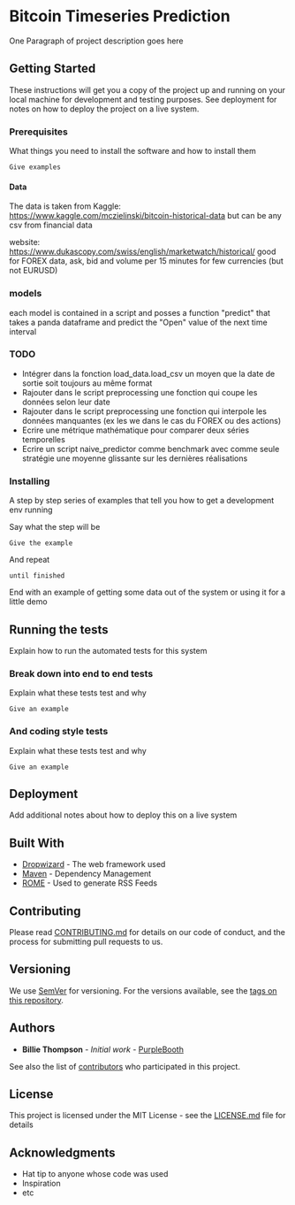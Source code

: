 # Bitcoin Timeseries Prediction

One Paragraph of project description goes here

## Getting Started

These instructions will get you a copy of the project up and running on your local machine for development and testing purposes. See deployment for notes on how to deploy the project on a live system.

### Prerequisites

What things you need to install the software and how to install them

```
Give examples
```

#### Data
The data is taken from Kaggle:  
https://www.kaggle.com/mczielinski/bitcoin-historical-data
but can be any csv from financial data

website: https://www.dukascopy.com/swiss/english/marketwatch/historical/
good for FOREX data, ask, bid and volume per 15 minutes for few currencies (but not EURUSD)


### models

each model is contained in a script and posses a function "predict" that takes a panda dataframe and predict the "Open" value of the next time interval


### TODO

- Intégrer dans la fonction load_data.load_csv un moyen que la date de sortie soit toujours au même format
- Rajouter dans le script preprocessing une fonction qui coupe les données selon leur date
- Rajouter dans le script preprocessing une fonction qui interpole les données manquantes (ex les we
dans le cas du FOREX ou des actions)
- Ecrire une métrique mathématique pour comparer deux séries temporelles 
- Ecrire un script naive_predictor comme benchmark avec comme seule stratégie une moyenne glissante sur les 
dernières réalisations

### Installing

A step by step series of examples that tell you how to get a development env running

Say what the step will be

```
Give the example
```

And repeat

```
until finished
```

End with an example of getting some data out of the system or using it for a little demo

## Running the tests

Explain how to run the automated tests for this system

### Break down into end to end tests

Explain what these tests test and why

```
Give an example
```

### And coding style tests

Explain what these tests test and why

```
Give an example
```

## Deployment

Add additional notes about how to deploy this on a live system

## Built With

* [Dropwizard](http://www.dropwizard.io/1.0.2/docs/) - The web framework used
* [Maven](https://maven.apache.org/) - Dependency Management
* [ROME](https://rometools.github.io/rome/) - Used to generate RSS Feeds

## Contributing

Please read [CONTRIBUTING.md](https://gist.github.com/PurpleBooth/b24679402957c63ec426) for details on our code of conduct, and the process for submitting pull requests to us.

## Versioning

We use [SemVer](http://semver.org/) for versioning. For the versions available, see the [tags on this repository](https://github.com/your/project/tags). 

## Authors

* **Billie Thompson** - *Initial work* - [PurpleBooth](https://github.com/PurpleBooth)

See also the list of [contributors](https://github.com/your/project/contributors) who participated in this project.

## License

This project is licensed under the MIT License - see the [LICENSE.md](LICENSE.md) file for details

## Acknowledgments

* Hat tip to anyone whose code was used
* Inspiration
* etc


